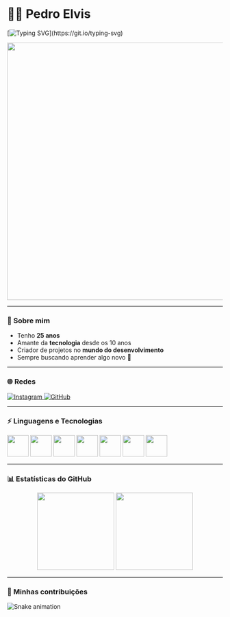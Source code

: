 # 👨‍💻 Pedro Elvis

[![Typing SVG](https://readme-typing-svg.herokuapp.com?color=%23F7B93E&size=28&center=true&vCenter=true&width=700&lines=🚀+Entusiasta+de+Programação;💻+Apaixonado+por+Tecnologia;🔥+Sempre+aprendendo+novas+coisas!)](https://git.io/typing-svg)

<p align="center">
  <img src="https://media.giphy.com/media/qgQUggAC3Pfv687qPC/giphy.gif" width="600"/>
</p>

---

### 👋 Sobre mim
- Tenho **25 anos**
- Amante da **tecnologia** desde os 10 anos
- Criador de projetos no **mundo do desenvolvimento**
- Sempre buscando aprender algo novo 🚀

---

### 🌐 Redes
<p align="left">
  <a href="https://www.instagram.com/pdr0vi" target="_blank">
    <img alt="Instagram" title="Me siga no Instagram"
      src="https://img.shields.io/badge/Instagram-E4405F?style=for-the-badge&logo=instagram&logoColor=white"/>
  </a>
  <a href="https://github.com/elvisqt?tab=followers" target="_blank">
    <img alt="GitHub" title="Me siga no GitHub"
      src="https://custom-icon-badges.demolab.com/github/followers/elvisqt?color=236ad3&labelColor=1155ba&style=for-the-badge&logo=github&label=Seguidores&logoColor=white"/>
  </a>
</p>

---

### ⚡ Linguagens e Tecnologias
<p align="left">
  <img src="https://cdn.jsdelivr.net/gh/devicons/devicon@latest/icons/html5/html5-original.svg" width="50"/>
  <img src="https://cdn.jsdelivr.net/gh/devicons/devicon@latest/icons/css3/css3-original.svg" width="50"/>
  <img src="https://cdn.jsdelivr.net/gh/devicons/devicon@latest/icons/javascript/javascript-original.svg" width="50"/>
  <img src="https://cdn.jsdelivr.net/gh/devicons/devicon@latest/icons/nodejs/nodejs-original.svg" width="50"/>
  <img src="https://cdn.jsdelivr.net/gh/devicons/devicon@latest/icons/php/php-original.svg" width="50"/>
  <img src="https://cdn.jsdelivr.net/gh/devicons/devicon@latest/icons/mysql/mysql-original-wordmark.svg" width="50"/>
  <img src="https://cdn.jsdelivr.net/gh/devicons/devicon@latest/icons/cplusplus/cplusplus-original.svg" width="50"/>
</p>

---

### 📊 Estatísticas do GitHub
<p align="center">
  <img height="180em"
    src="https://github-readme-stats.vercel.app/api?username=elvisqt&show_icons=true&theme=tokyonight&include_all_commits=true&locale=pt-br"/>
  <img height="180em"
    src="https://github-readme-stats.vercel.app/api/top-langs/?username=elvisqt&theme=tokyonight&layout=compact&custom_title=Tecnologias&langs_count=6"/>
</p>

---

### 🐍 Minhas contribuições
![Snake animation](https://github.com/elvisqt/elvisqt/blob/output/github-contribution-grid-snake.svg)